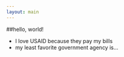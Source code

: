 ```yaml
---
layout: main
---
```


##hello, world!

* I love USAID because they pay my bills
* my least favorite government agency is...
